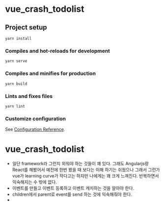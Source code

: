 # vue_crash_todolist

## Project setup

```
yarn install
```

### Compiles and hot-reloads for development

```
yarn serve
```

### Compiles and minifies for production

```
yarn build
```

### Lints and fixes files

```
yarn lint
```

### Customize configuration

See [Configuration Reference](https://cli.vuejs.org/config/).

# vue_crash_todolist

- 일단 framework라 그런지 외워야 하는 것들이 꽤 있다. 그래도 Angularjs랑 React를 해봤어서 예전에 한번 봤을 때 보다는 이해 하기는 쉬웠으나 그래서 그런가 vue가 learning curve가 작다고는 하지만 나에게는 꽤 크게 느껴진다. 반복하면서 익숙해지는 수 밖에 없다.
- 이벤트를 만들고 이벤트 등록하고 이벤트 캐치하는 것을 알아야 한다.
- children에서 parent로 event를 send 하는 것에 익숙해줘야 한다.
- <script> 태그 안에서 정해진 형식을, import 하고, name을 정하고 components에 등록하고, methods를 정리하고, component 가 on mount 됐을 때 실행할 함수를 정하는 등 그 형식을 알아야 한다.
- vue의 directive들(v-on 등) 외 vue용 속성(@click 등)에 대해서 알아야 한다.
